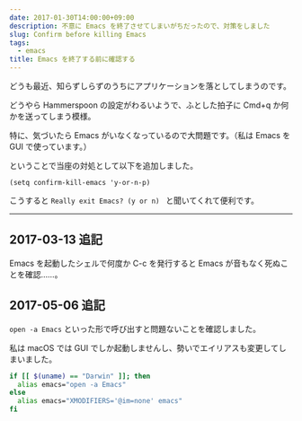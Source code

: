 ```yaml
---
date: 2017-01-30T14:00:00+09:00
description: 不意に Emacs を終了させてしまいがちだったので、対策をしました
slug: Confirm before killing Emacs
tags:
  - emacs
title: Emacs を終了する前に確認する
---
```


どうも最近、知らずしらずのうちにアプリケーションを落としてしまうのです。

どうやら Hammerspoon の設定がわるいようで、ふとした拍子に Cmd+q か何かを送ってしまう模様。

特に、気づいたら Emacs がいなくなっているので大問題です。（私は Emacs を GUI で使っています。）<!--more-->

ということで当座の対処として以下を追加しました。

    (setq confirm-kill-emacs 'y-or-n-p)

こうすると `Really exit Emacs? (y or n) ` と聞いてくれて便利です。

* * *

## 2017-03-13 追記

Emacs を起動したシェルで何度か C-c を発行すると Emacs が音もなく死ぬことを確認……。

## 2017-05-06 追記

`open -a Emacs` といった形で呼び出すと問題ないことを確認しました。

私は macOS では GUI でしか起動しませんし、勢いでエイリアスも変更してしまいました。

```sh
if [[ $(uname) == "Darwin" ]]; then
  alias emacs="open -a Emacs"
else
  alias emacs="XMODIFIERS='@im=none' emacs"
fi
```
